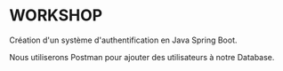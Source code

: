 # WORKSHOP

Création d'un système d'authentification en Java Spring Boot.

Nous utiliserons Postman pour ajouter des utilisateurs à notre Database.
